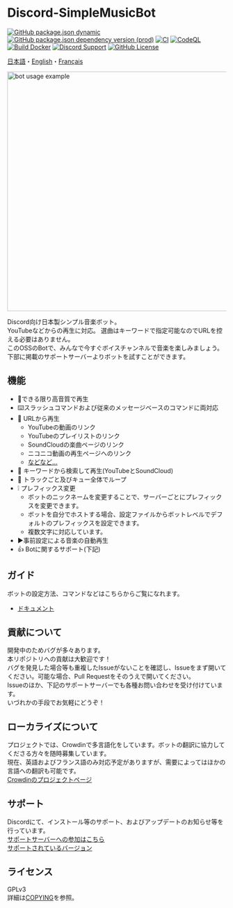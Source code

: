 # Discord-SimpleMusicBot
[![GitHub package.json dynamic](https://img.shields.io/github/package-json/version/mtripg6666tdr/Discord-SimpleMusicBot/master)](https://github.com/mtripg6666tdr/Discord-SimpleMusicBot/blob/master/package.json) [![GitHub package.json dependency version (prod)](https://img.shields.io/badge/dynamic/json?color=blue&label=oceanic.js&query=%24.dependencies%5B%22oceanic.js%22%5D&url=https%3A%2F%2Fraw.githubusercontent.com%2Fmtripg6666tdr%2FDiscord-SimpleMusicBot%2Fmaster%2Fpackage.json)](https://github.com/OceanicJS/Oceanic) [![CI](https://github.com/mtripg6666tdr/Discord-SimpleMusicBot/actions/workflows/test.yml/badge.svg)](https://github.com/mtripg6666tdr/Discord-SimpleMusicBot/actions/workflows/test.yml) [![CodeQL](https://github.com/mtripg6666tdr/Discord-SimpleMusicBot/actions/workflows/codeql-analysis.yml/badge.svg)](https://github.com/mtripg6666tdr/Discord-SimpleMusicBot/actions/workflows/codeql-analysis.yml) [![Build Docker](https://github.com/mtripg6666tdr/Discord-SimpleMusicBot/actions/workflows/build-docker.yml/badge.svg)](https://github.com/mtripg6666tdr/Discord-SimpleMusicBot/actions/workflows/build-docker.yml) [![Discord Support](https://img.shields.io/discord/847435307582095360?label=discord&logo=discord&logoColor=white)](https://myon.page.link/8QZw) [![GitHub License](https://img.shields.io/github/license/mtripg6666tdr/Discord-SimpleMusicBot)](LICENSE)

[日本語](/README.md)・[English](/locales/README.en-US.md)・[Français](/locales/README.fr-FR.md)

<img alt="bot usage example" src="https://user-images.githubusercontent.com/56076195/218059644-2ebdf405-b9f8-4561-a3cc-2bcecf09f145.png" width="550" />

Discord向け日本製シンプル音楽ボット。  
YouTubeなどからの再生に対応。 選曲はキーワードで指定可能なのでURLを控える必要はありません。  
このOSSのBotで、みんなで今すぐボイスチャンネルで音楽を楽しみましょう。  
下部に掲載のサポートサーバーよりボットを試すことができます。

## 機能
- 🎵できる限り高音質で再生
- ⌨️スラッシュコマンドおよび従来のメッセージベースのコマンドに両対応
- 🔗 URLから再生
  - YouTubeの動画のリンク
  - YouTubeのプレイリストのリンク
  - SoundCloudの楽曲ページのリンク
  - ニコニコ動画の再生ページへのリンク
  - [などなど...](https://web.usamyon.moe/Discord-SimpleMusicBot/docs/commands/overview)
- 🔎 キーワードから検索して再生(YouTubeとSoundCloud)
- 🔁 トラックごと及びキュー全体でループ
- ❕ プレフィックス変更
  - ボットのニックネームを変更することで、サーバーごとにプレフィックスを変更できます。
  - ボットを自分でホストする場合、設定ファイルからボットレベルでデフォルトのプレフィックスを設定できます。
  - 複数文字に対応しています。
- ▶️事前設定による音楽の自動再生
- 👍 Botに関するサポート(下記)

## ガイド
ボットの設定方法、コマンドなどはこちらからご覧になれます。
- [ドキュメント](https://web.usamyon.moe/Discord-SimpleMusicBot/)

## 貢献について
開発中のためバグが多々あります。  
本リポジトリへの貢献は大歓迎です！  
バグを発見した場合等も重複したIssueがないことを確認し、Issueをまず開いてください。可能な場合、Pull Requestをそのうえで開いてください。  
Issueのほか、下記のサポートサーバーでも各種お問い合わせを受け付けています。  
いづれかの手段でお気軽にどうぞ！

## ローカライズについて
プロジェクトでは、Crowdinで多言語化をしています。ボットの翻訳に協力してくださる方々を随時募集しています。  
現在、英語およびフランス語のみ対応予定がありますが、需要によってはほかの言語への翻訳も可能です。  
[Crowdinのプロジェクトページ](https://crowdin.com/project/discord-simplemusicbot)

## サポート
Discordにて、インストール等のサポート、およびアップデートのお知らせ等を行っています。   
[サポートサーバーへの参加はこちら](https://myon.page.link/8QZw)  
[サポートされているバージョン](https://web.usamyon.moe/Discord-SimpleMusicBot/docs/next/setup/support)

## ライセンス
GPLv3  
詳細は[COPYING](COPYING)を参照。
